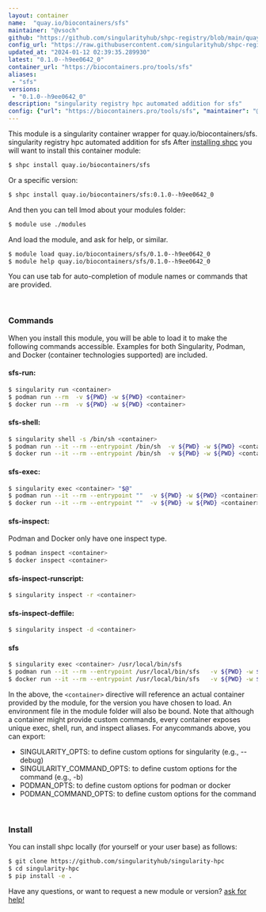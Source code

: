 ```yaml
---
layout: container
name:  "quay.io/biocontainers/sfs"
maintainer: "@vsoch"
github: "https://github.com/singularityhub/shpc-registry/blob/main/quay.io/biocontainers/sfs/container.yaml"
config_url: "https://raw.githubusercontent.com/singularityhub/shpc-registry/main/quay.io/biocontainers/sfs/container.yaml"
updated_at: "2024-01-12 02:39:35.289930"
latest: "0.1.0--h9ee0642_0"
container_url: "https://biocontainers.pro/tools/sfs"
aliases:
 - "sfs"
versions:
 - "0.1.0--h9ee0642_0"
description: "singularity registry hpc automated addition for sfs"
config: {"url": "https://biocontainers.pro/tools/sfs", "maintainer": "@vsoch", "description": "singularity registry hpc automated addition for sfs", "latest": {"0.1.0--h9ee0642_0": "sha256:f3fa17e52637017c9fb399b500438b571a06d228a553ea8b6305488c92e82bca"}, "tags": {"0.1.0--h9ee0642_0": "sha256:f3fa17e52637017c9fb399b500438b571a06d228a553ea8b6305488c92e82bca"}, "docker": "quay.io/biocontainers/sfs", "aliases": {"sfs": "/usr/local/bin/sfs"}}
---
```


This module is a singularity container wrapper for quay.io/biocontainers/sfs.
singularity registry hpc automated addition for sfs
After [installing shpc](#install) you will want to install this container module:


```bash
$ shpc install quay.io/biocontainers/sfs
```

Or a specific version:

```bash
$ shpc install quay.io/biocontainers/sfs:0.1.0--h9ee0642_0
```

And then you can tell lmod about your modules folder:

```bash
$ module use ./modules
```

And load the module, and ask for help, or similar.

```bash
$ module load quay.io/biocontainers/sfs/0.1.0--h9ee0642_0
$ module help quay.io/biocontainers/sfs/0.1.0--h9ee0642_0
```

You can use tab for auto-completion of module names or commands that are provided.

<br>

### Commands

When you install this module, you will be able to load it to make the following commands accessible.
Examples for both Singularity, Podman, and Docker (container technologies supported) are included.

#### sfs-run:

```bash
$ singularity run <container>
$ podman run --rm  -v ${PWD} -w ${PWD} <container>
$ docker run --rm  -v ${PWD} -w ${PWD} <container>
```

#### sfs-shell:

```bash
$ singularity shell -s /bin/sh <container>
$ podman run --it --rm --entrypoint /bin/sh  -v ${PWD} -w ${PWD} <container>
$ docker run --it --rm --entrypoint /bin/sh  -v ${PWD} -w ${PWD} <container>
```

#### sfs-exec:

```bash
$ singularity exec <container> "$@"
$ podman run --it --rm --entrypoint ""  -v ${PWD} -w ${PWD} <container> "$@"
$ docker run --it --rm --entrypoint ""  -v ${PWD} -w ${PWD} <container> "$@"
```

#### sfs-inspect:

Podman and Docker only have one inspect type.

```bash
$ podman inspect <container>
$ docker inspect <container>
```

#### sfs-inspect-runscript:

```bash
$ singularity inspect -r <container>
```

#### sfs-inspect-deffile:

```bash
$ singularity inspect -d <container>
```


#### sfs

```bash
$ singularity exec <container> /usr/local/bin/sfs
$ podman run --it --rm --entrypoint /usr/local/bin/sfs   -v ${PWD} -w ${PWD} <container> -c " $@"
$ docker run --it --rm --entrypoint /usr/local/bin/sfs   -v ${PWD} -w ${PWD} <container> -c " $@"
```



In the above, the `<container>` directive will reference an actual container provided
by the module, for the version you have chosen to load. An environment file in the
module folder will also be bound. Note that although a container
might provide custom commands, every container exposes unique exec, shell, run, and
inspect aliases. For anycommands above, you can export:

 - SINGULARITY_OPTS: to define custom options for singularity (e.g., --debug)
 - SINGULARITY_COMMAND_OPTS: to define custom options for the command (e.g., -b)
 - PODMAN_OPTS: to define custom options for podman or docker
 - PODMAN_COMMAND_OPTS: to define custom options for the command

<br>

### Install

You can install shpc locally (for yourself or your user base) as follows:

```bash
$ git clone https://github.com/singularityhub/singularity-hpc
$ cd singularity-hpc
$ pip install -e .
```

Have any questions, or want to request a new module or version? [ask for help!](https://github.com/singularityhub/singularity-hpc/issues)